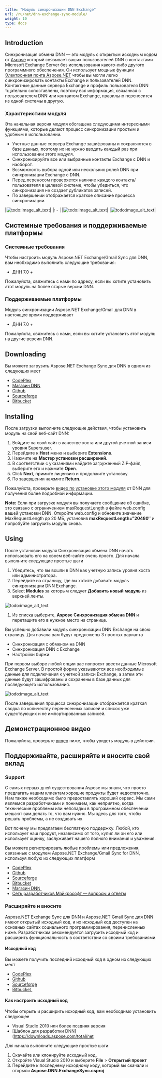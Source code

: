 ```yaml
---
title: "Модуль синхронизации DNN Exchange"
url: /ru/net/dnn-exchange-sync-module/
weight: 10
type: docs
---
```



## **Introduction**
Синхронизация обмена DNN — это модуль с открытым исходным кодом от [Aspose](http://www.aspose.com/) который связывает ваших пользователей DNN с контактами Microsoft Exchange Server без использования какого-либо другого программного обеспечения. Он использует мощные функции [Электронная почта Aspose.NET](http://www.aspose.com/.net/email-component.aspx) чтобы вы могли легко синхронизировать контакты Exchange и пользователей DNN. Контактные данные сервера Exchange и профиль пользователя DNN тщательно сопоставлены, поэтому вся информация, связанная с пользователем DNN или контактом Exchange, правильно переносится из одной системы в другую.
### **Характеристики модуля**
Эта начальная версия модуля обогащена следующими интересными функциями, которые делают процесс синхронизации простым и удобным в использовании.

- Учетные данные сервера Exchange зашифрованы и сохраняются в базе данных, поэтому их не нужно вводить каждый раз при использовании этого модуля.
- Синхронизируйте все или выбранные контакты Exchange с DNN и наоборот.
- Возможность выбора одной или нескольких ролей DNN при синхронизации Exchange с DNN.
- Перед переносом проверяется наличие каждого контакта/пользователя в целевой системе, чтобы убедиться, что синхронизация не создает дубликатов записей.
- По завершении отображается краткое описание процесса синхронизации.

|![todo:image_alt_text](http://www.aspose.com/blogs/wp-content/uploads/2014/07/DNN-Exchange-Sync-home.png)|
|: - |
|![todo:image_alt_text](http://www.aspose.com/blogs/wp-content/uploads/2014/07/Exchange-to-DNN-Sync.png)|
|![todo:image_alt_text](http://www.aspose.com/blogs/wp-content/uploads/2014/07/DNN-to-Exchange-Sync.png)|
## **Системные требования и поддерживаемые платформы**
### **Системные требования**
Чтобы настроить модуль Aspose.NET Exchange/Gmail Sync для DNN, вам необходимо выполнить следующие требования:

- ДНН 7.0 +

Пожалуйста, свяжитесь с нами по адресу, если вы хотите установить этот модуль на более старые версии DNN.
### **Поддерживаемые платформы**
Модуль синхронизации Aspose.NET Exchange/Gmail для DNN в настоящее время поддерживает

- ДНН 7.0 +

Пожалуйста, свяжитесь с нами, если вы хотите установить этот модуль на другие версии DNN.
## **Downloading**
Вы можете загрузить Aspose.NET Exchange Sync для DNN в одном из следующих мест

- [CodePlex ](https://asposednn.codeplex.com/releases)
- [Магазин DNN ](http://store.dnnsoftware.com/home/product-details/dnn-exchange-sync-2-way-link-between-dnn-and-microsoft-exchange-server)
- [Github ](https://github.com/asposemarketplace/Aspose_for_DNN/releases)
- [Sourceforge ](https://sourceforge.net/projects/asposednn/files/)
- [Bitbucket ](https://bitbucket.org/asposemarketplace/aspose-for-dnn/downloads)
## **Installing**
После загрузки выполните следующие действия, чтобы установить модуль на свой веб-сайт DNN:

1. Войдите на свой сайт в качестве хоста или другой учетной записи уровня Supersuser.
1. Перейдите к **Host** меню и выберите **Extensions**.
1. Нажмите на **Мастер установки расширений**.
1. В соответствии с указаниями найдите загруженный ZIP-файл, выберите его и нажмите **Open**.
1. Click **Next**, примите лицензию и продолжите установку.
1. По завершении нажмите **Return**.

Пожалуйста, проверьте [видео по установке этого модуля](http://www.dnnsoftware.com/community/learn/video-library/view-video/video/542/view/details/how-to-install-a-module-in-dotnetnuke-7) от DNN для получения более подробной информации.

**Note:** Если при загрузке модуля вы получаете сообщение об ошибке, это связано с ограничением maxRequestLength в файле web.config вашей установки DNN. Откройте web.config и обновите значение MaxRequestLength до 20 МБ, установив **maxRequestLength=”20480″** и попробуйте загрузить модуль снова.
## **Using**
После установки модуля Синхронизация обмена DNN начать использовать его на своем веб-сайте очень просто. Для начала выполните следующие простые шаги

1. Убедитесь, что вы вошли в DNN как учетную запись уровня хоста или администратора.
1. Перейдите на страницу, где вы хотите добавить модуль синхронизации DNN Exchange.
1. Select **Modules** за которым следует **Добавить новый модуль** из верхней ленты.

![todo:image_alt_text](http://www.aspose.com/blogs/wp-content/uploads/2014/07/DNN-Exchange-Sync-add-module-to-page.png)

1. Из списка выберите, **Aspose** **Синхронизация обмена DNN** и перетащите его в нужное место на странице.

Вы успешно добавили модуль синхронизации DNN Exchange на свою страницу. Для начала вам будут предложены 3 простых варианта

- Синхронизация с обменом на DNN
- Синхронизация DNN с Exchange
- Настройки биржи

При первом выборе любой опции вас попросят ввести данные Microsoft Exchange Server. В простой форме указываются все необходимые данные для подключения к учетной записи Exchange, а затем эти данные будут зашифрованы и сохранены в базе данных для последующего использования.

![todo:image_alt_text](http://www.aspose.com/blogs/wp-content/uploads/2014/07/DNN-Exchange-Sync-Exchange-Server-Details.png)


После завершения процесса синхронизации отображается краткая сводка по количеству перенесенных записей и список уже существующих и не импортированных записей.
## **Демонстрационное видео**
Пожалуйста, проверьте [видео](https://www.youtube.com/watch?v=LqEiYz287GA) ниже, чтобы увидеть модуль в действии.
## **Поддерживайте, расширяйте и вносите свой вклад**
### **Support**
С самых первых дней существования Aspose мы знали, что просто предлагать нашим клиентам хорошие продукты будет недостаточно. Нам также необходимо было предоставлять хороший сервис. Мы сами являемся разработчиками и понимаем, как неприятно, когда технические проблемы или неполадки в программном обеспечении мешают вам делать то, что вам нужно. Мы здесь для того, чтобы решать проблемы, а не создавать их.

Вот почему мы предлагаем бесплатную поддержку. Любой, кто использует наш продукт, независимо от того, купил ли он его или использует оценку, заслуживает нашего полного внимания и уважения.

Вы можете регистрировать любые проблемы или предложения, связанные с модулем Aspose.NET Exchange/Gmail Sync for DNN, используя любую из следующих платформ

- [CodePlex ](https://asposednn.codeplex.com/workitem/list/basic)
- [Github ](https://github.com/asposemarketplace/Aspose_for_DNN/issues)
- [Sourceforge ](https://sourceforge.net/p/asposednn/tickets/)
- [Bitbucket ](https://bitbucket.org/asposemarketplace/aspose-for-dnn/issues?status=new&status=open)
- [Магазин DNN ](http://store.dnnsoftware.com/help-center/help-desk/ticket-entry/packageid/33341)
- [Сеть разработчиков Майкрософт — вопросы и ответы ](https://code.msdn.microsoft.com/DNN-Exchange-Sync-2-Way-fab0339b/view/Discussions#content)
### **Расширяйте и вносите**
Aspose.NET Exchange Sync для DNN и Aspose.NET Gmail Sync для DNN имеют открытый исходный код, и их исходный код доступен на основных сайтах социального программирования, перечисленных ниже. Разработчикам рекомендуется загрузить исходный код и расширить функциональность в соответствии со своими требованиями.
#### **Исходный код**
Вы можете получить последний исходный код в одном из следующих мест

- [CodePlex ](https://asposednn.codeplex.com/SourceControl/latest)
- [Github ](https://github.com/asposemarketplace/Aspose_for_DNN)
- [Sourceforge ](https://sourceforge.net/p/asposednn/code/ci/master/tree/)
- [Bitbucket ](https://bitbucket.org/asposemarketplace/aspose-for-dnn/src)
#### **Как настроить исходный код**
Чтобы открыть и расширить исходный код, вам необходимо установить следующее

- Visual Studio 2010 или более поздняя версия
- [Шаблон для разработки DNN] (https://downloads.aspose.com/total/net

Для начала выполните следующие простые шаги

1. Скачайте или клонируйте исходный код.
1. Откройте Visual Studio 2010 и выберите **File** > **Открытый проект**
1. Перейдите к последнему исходному коду, который вы скачали и открыли **Aspose.DNN.ExchangeSync.csproj**
